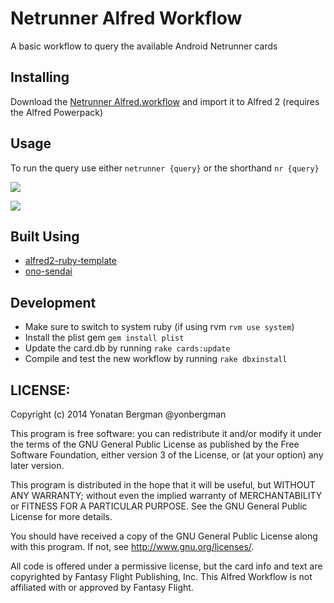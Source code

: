 # Netrunner Alfred Workflow

A basic workflow to query the available Android Netrunner cards

## Installing
Download the [Netrunner Alfred.workflow](https://github.com/yonbergman/netrunner-alfred-workflow/raw/master/Netrunner%20Finder.alfredworkflow) and import it to Alfred 2 (requires the Alfred Powerpack)


## Usage
To run the query use either `netrunner {query}` or the shorthand `nr {query}`

![](https://raw.github.com/yonbergman/netrunner-alfred-workflow/master/screenshots/screenshot-a.png)

![](https://raw.github.com/yonbergman/netrunner-alfred-workflow/master/screenshots/screenshot-b.png)

## Built Using

* [alfred2-ruby-template]( https://github.com/zhaocai/alfred2-ruby-template )
* [ono-sendai]( https://github.com/shyndman/ono-sendai )

## Development

* Make sure to switch to system ruby (if using rvm `rvm use system`)
* Install the plist gem `gem install plist`
* Update the card.db by running `rake cards:update`
* Compile and test the new workflow by running `rake dbxinstall`

## LICENSE:

Copyright (c) 2014 Yonatan Bergman @yonbergman

This program is free software: you can redistribute it and/or modify it under
the terms of the GNU General Public License as published by the Free Software
Foundation, either version 3 of the License, or (at your option)
any later version.

This program is distributed in the hope that it will be useful, but WITHOUT
ANY WARRANTY; without even the implied warranty of MERCHANTABILITY or FITNESS
FOR A PARTICULAR PURPOSE. See the GNU General Public License for more details.

You should have received a copy of the GNU General Public License along with
this program. If not, see <http://www.gnu.org/licenses/>.


[gembundler]: http://gembundler.com/

All code is offered under a permissive license, but the card info and text are copyrighted by Fantasy Flight Publishing, Inc. This Alfred Workflow is not affiliated with or approved by Fantasy Flight.
